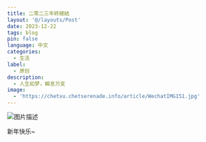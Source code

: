 ```yaml
---
title: 二零二三年終總結
layout: '@/layouts/Post'
date: 2023-12-22
tags: blog
pin: false
language: 中文
categories:
  - 生活
label:
  - 原创
description:
  - 人生如梦，瞬息万变
image:
  - 'https://chetxu.chetserenade.info/article/WechatIMG151.jpg'
---
```


![图片描述](https://chetxu.chetserenade.info/article/WechatIMG151.jpg)

新年快乐~
